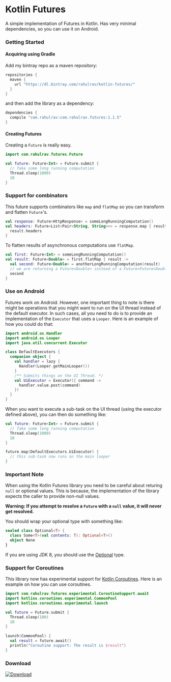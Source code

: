 # Kotlin Futures

A simple implementation of Futures in Kotlin.
Has very minimal dependencies, so you can use it on Android.

### Getting Started

#### Acquiring using Gradle

Add my bintray repo as a maven repository:

```gradle
repositories {
  maven {
    url "https://dl.bintray.com/rahulrav/kotlin-futures/"
  }
}
```
and then add the library as a dependency:

```gradle
dependencies {
  compile "com.rahulrav:com.rahulrav.futures:1.1.5"
}
```

#### Creating Futures

Creating a `Future` is really easy.

```kotlin
import com.rahulrav.futures.Future

val future: Future<Int> = Future.submit {
  // fake some long running computation
  Thread.sleep(1000)
  10
}
```

### Support for combinators

This future supports combinators like `map` and `flatMap` so you can transform and flatten `Future`'s.

```kotlin
val response: Future<HttpResponse> = someLongRunningComputation()
val headers: Future<List<Pair<String, String>>> = response.map { result ->
  result.headers
}
```

To flatten results of asynchronous computations use `flatMap`.

```kotlin
val first: Future<Int> = someLongRunningComputation()
val result: Future<Double> = first.flatMap { result ->
  val second: Future<Double> = anotherLongRunningComputation(result)
  // we are returning a Future<Double> instead of a Future<Future<Double>>
  second
}
```

### Use on Android

Futures work on Android. However, one important thing to note is there might be operations that you might want to run on the UI thread instead of the default executor. In such cases, all you need to do is to provide an implementation
of the `Executor` that uses a `Looper`. Here is an example of how you could do that:

```kotlin
import android.os.Handler
import android.os.Looper
import java.util.concurrent.Executor

class DefaultExecutors {
  companion object {
    val handler = lazy {
      Handler(Looper.getMainLooper())
    }
    /** Submits things on the UI Thread. */
    val UiExecutor = Executor({ command ->
      handler.value.post(command)
    })
  }
}
```

When you want to execute a sub-task on the UI thread (using the executor defined above), you can then do something like:

```kotlin
val future: Future<Int> = Future.submit {
  // fake some long running computation
  Thread.sleep(1000)
  10
}

future.map(DefaultExecutors.UiExecutor) {
  // this sub-task now runs on the main looper
}
```

### Important Note

When using the Kotlin Futures library you need to be careful about returing `null` or optional values.
This is because, the implementation of the library expects the caller to provide non-null values.

<b>Warning: If you attempt to resolve a `Future` with a `null` value, it will never get resolved.</b>

You should wrap your optional type with something like:

```kotlin
sealed class Optional<T> {
  class Some<T>(val contents: T): Optional<T>()
  object None
}
```

If you are using JDK 8, you should use the [Optional](https://docs.oracle.com/javase/8/docs/api/java/util/Optional.html) type.

### Support for Coroutines

This library now has experimental support for [Kotlin Coroutines](https://kotlinlang.org/docs/reference/coroutines.html#generators-api-in-kotlincoroutines).
Here is an example on how you can use coroutines.


```kotlin
import com.rahulrav.futures.experimental.CoroutineSupport.await
import kotlinx.coroutines.experimental.CommonPool
import kotlinx.coroutines.experimental.launch

val future = Future.submit {
  Thread.sleep(100)
  10
}
 
launch(CommonPool) {
  val result = future.await()
  println("Coroutine support: The result is $result")
}
```

### Download

 [ ![Download](https://api.bintray.com/packages/rahulrav/kotlin-futures/com.rahulrav.futures/images/download.svg) ](https://bintray.com/rahulrav/kotlin-futures/com.rahulrav.futures/_latestVersion)
